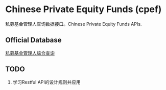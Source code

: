 # Chinese Private Equity Funds (cpef)
私募基金管理人查询数据接口。Chinese Private Equity Funds APIs. 
## Official Database
[私募基金管理人综合查询](http://gs.amac.org.cn/amac-infodisc/res/pof/manager/index.html)


## TODO
1. 学习Restful API的设计规则并应用
